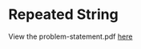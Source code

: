 # Repeated String
View the problem-statement.pdf [here](https://github.com/tanaytoshniwal/Competitive-Programming/blob/master/Interview-Preparation/HackerRank-Interview%20Preparation%20Kit/Warm-up%20Challenges/Repeated%20String/problem-statement.pdf)